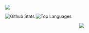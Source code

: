 ![](https://komarev.com/ghpvc/?username=ksdc2020)

![Github Stats](https://github-readme-stats.vercel.app/api?username=ksdc2020&show_icons=true&theme=dark)
![Top Languages](https://github-readme-stats.vercel.app/api/top-langs/?username=ksdc2020&hide=css&theme=dark)


<div align="center">
	<a href="https://www.youtube.com/watch?v=dQw4w9WgXcQ"><img src="https://github.com/Richienb/Richienb/raw/master/info.svg?sanitize=true"></a>
</div>
